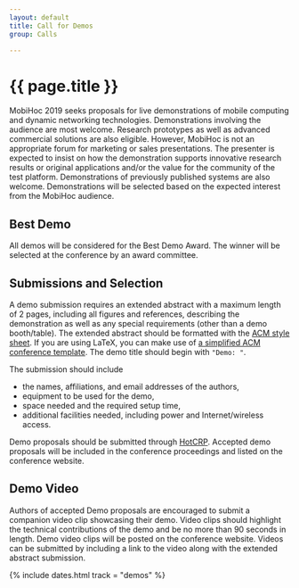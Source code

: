 ```yaml
---
layout: default
title: Call for Demos
group: Calls

---
```


# {{ page.title }}

MobiHoc 2019 seeks proposals for live demonstrations of mobile computing and dynamic networking technologies. Demonstrations involving the audience are most welcome. Research prototypes as well as advanced commercial solutions are also eligible. However, MobiHoc is not an appropriate forum for marketing or sales presentations. The presenter is expected to insist on how the demonstration supports innovative research results or original applications and/or the value for the community of the test platform. Demonstrations of previously published systems are also welcome. Demonstrations will be selected based on the expected interest from the MobiHoc audience.

## Best Demo

All demos will be considered for the Best Demo Award. The winner will be selected at the conference by an award committee.

## Submissions and Selection

A demo submission requires an extended abstract with a maximum length of 2 pages, including all figures and references, describing the demonstration as well as any special requirements (other than a demo booth/table). The extended abstract should be formatted with the [ACM style sheet](http://www.acm.org/publications/article-templates/proceedings-template.html). If you are using LaTeX, you can make use of [a simplified ACM conference template](https://github.com/conference-websites/acmart-sigproc-template).  The demo title should begin with `"Demo: "`.

The submission should include

- the names, affiliations, and email addresses of the authors,
- equipment to be used for the demo,
- space needed and the required setup time,
- additional facilities needed, including power and Internet/wireless access.

Demo proposals should be submitted through [HotCRP](https://mobihoc19posters.hotcrp.com/). Accepted demo proposals will be included in the conference proceedings and listed on the conference website.

## Demo Video

Authors of accepted Demo proposals are encouraged to submit a companion video clip showcasing their demo. Video clips should highlight the technical contributions of the demo and be no more than 90 seconds in length. Demo video clips will be posted on the conference website. Videos can be submitted by including a link to the video along with the extended abstract submission.

{% include dates.html track = "demos" %}
